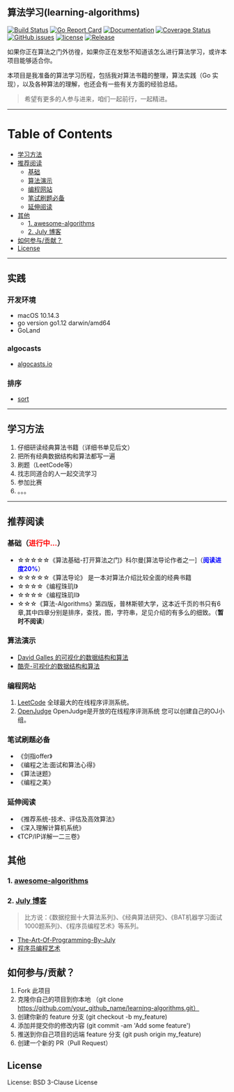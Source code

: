 ## 算法学习(learning-algorithms) ##
[![Build Status](https://travis-ci.org/yangwenmai/learning-algorithms.svg?branch=master)](https://travis-ci.org/yangwenmai/learning-algorithms) [![Go Report Card](https://goreportcard.com/badge/github.com/yangwenmai/learning-algorithms)](https://goreportcard.com/report/github.com/yangwenmai/learning-algorithms)  [![Documentation](https://godoc.org/github.com/yangwenmai/learning-algorithms?status.svg)](http://godoc.org/github.com/yangwenmai/learning-algorithms) [![Coverage Status](https://coveralls.io/repos/github/yangwenmai/learning-algorithms/badge.svg?branch=master)](https://coveralls.io/github/yangwenmai/learning-algorithms?branch=master) [![GitHub issues](https://img.shields.io/github/issues/yangwenmai/learning-algorithms.svg)](https://github.com/yangwenmai/learning-algorithms/issues) [![license](https://img.shields.io/github/license/yangwenmai/learning-algorithms.svg?maxAge=2592000)](https://github.com/yangwenmai/learning-algorithms/LICENSE) [![Release](https://img.shields.io/github/release/yangwenmai/learning-algorithms.svg?label=Release)](https://github.com/yangwenmai/learning-algorithms/releases)

如果你正在算法之门外彷徨，如果你正在发愁不知道该怎么进行算法学习，或许本项目能够适合你。

本项目是我准备的算法学习历程，包括我对算法书籍的整理，算法实践（Go 实现），以及各种算法的理解，也还会有一些有关方面的经验总结。

>希望有更多的人参与进来，咱们一起前行，一起精进。

----

Table of Contents
=================

* [学习方法](#%E5%AD%A6%E4%B9%A0%E6%96%B9%E6%B3%95)
* [推荐阅读](#%E6%8E%A8%E8%8D%90%E9%98%85%E8%AF%BB)
  * [基础](#%E5%9F%BA%E7%A1%80)
  * [算法演示](#%E7%AE%97%E6%B3%95%E6%BC%94%E7%A4%BA)
  * [编程网站](#%E7%BC%96%E7%A8%8B%E7%BD%91%E7%AB%99)
  * [笔试刷题必备](#%E7%AC%94%E8%AF%95%E5%88%B7%E9%A2%98%E5%BF%85%E5%A4%87)
  * [延伸阅读](#%E5%BB%B6%E4%BC%B8%E9%98%85%E8%AF%BB)
* [其他](#%E5%85%B6%E4%BB%96)
  * [1\. <a href="https://github\.com/tayllan/awesome\-algorithms">awesome\-algorithms</a>](#1-awesome-algorithms)
  * [2\. <a href="http://blog\.csdn\.net/v\_july\_v">July 博客</a>](#2-july-%E5%8D%9A%E5%AE%A2)
* [如何参与/贡献？](#%E5%A6%82%E4%BD%95%E5%8F%82%E4%B8%8E%E8%B4%A1%E7%8C%AE)
* [License](#license)

----

## 实践

### 开发环境

- macOS 10.14.3
- go version go1.12 darwin/amd64
- GoLand

### algocasts

- [algocasts.io](./algocasts.io/README.md)

### 排序

- [sort](./sort/README.md)

----

## 学习方法 ##

1. 仔细研读经典算法书籍（详细书单见后文）
2. 把所有经典数据结构和算法都写一遍
3. 刷题（LeetCode等）
4. 找志同道合的人一起交流学习
5. 参加比赛
6. 。。。

----

## 推荐阅读 ##

### 基础（<b style="color:red">进行中...</b>） ###

- ☆☆☆☆☆《算法基础-打开算法之门》科尔曼[算法导论作者之一]（<b style="color:blue">阅读进度20%</b>）
- ☆☆☆☆☆《算法导论》 是一本对算法介绍比较全面的经典书籍
- ☆☆☆☆《编程珠玑I》
- ☆☆☆☆《编程珠玑II》
- ☆☆☆《算法-Algorithms》第四版，普林斯顿大学，这本近千页的书只有6章,其中四章分别是排序，查找，图，字符串，足见介绍的有多么的细致。（**暂时不阅读**）

### 算法演示 ###

- [David Galles 的可视化的数据结构和算法](http://www.cs.usfca.edu/~galles/visualization/)
- [酷壳-可视化的数据结构和算法](https://coolshell.cn/articles/4671.html)

### 编程网站 ###

1. [LeetCode](http://leetcode.com/) 全球最大的在线程序评测系统。
2. [OpenJudge](http://openjudge.cn/) OpenJudge是开放的在线程序评测系统 您可以创建自己的OJ小组。

### 笔试刷题必备 ###

- 《剑指offer》
- 《编程之法:面试和算法心得》
- 《算法谜题》
- 《编程之美》

### 延伸阅读 ###

- 《推荐系统-技术、评估及高效算法》
- 《深入理解计算机系统》
- 《TCP/IP详解一二三卷》

## 其他 ##

### 1. [awesome-algorithms](https://github.com/tayllan/awesome-algorithms) ###

### 2. [July 博客](http://blog.csdn.net/v_july_v) ###

>比方说：《数据挖掘十大算法系列》、《经典算法研究》、《BAT机器学习面试1000题系列》、《程序员编程艺术》等系列。

- [The-Art-Of-Programming-By-July](https://github.com/julycoding/The-Art-Of-Programming-By-July)
- [程序员编程艺术](http://blog.csdn.net/v_JULY_v/article/details/6460494)

## 如何参与/贡献？ ##

1. Fork 此项目
2. 克隆你自己的项目到你本地 （git clone https://github.com/your_github_name/learning-algorithms.git）
2. 创建你新的 feature 分支 (git checkout -b my_feature)
3. 添加并提交你的修改内容 (git commit -am 'Add some feature')
4. 推送到你自己项目的远端 feature 分支 (git push origin my_feature)
5. 创建一个新的 PR（Pull Request）

## License ##

License: BSD 3-Clause License

